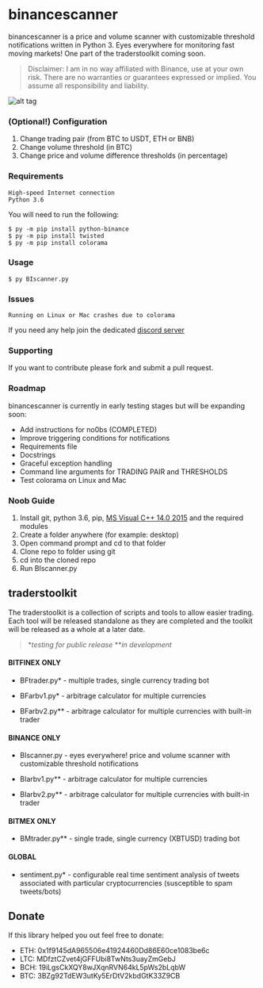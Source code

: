 # binancescanner
binancescanner is a price and volume scanner with customizable threshold notifications written in Python 3. Eyes everywhere for monitoring fast moving markets! One part of the traderstoolkit coming soon.
>Disclaimer:  I am in no way affiliated with Binance, use at your own risk. There are no warranties or guarantees expressed or implied. You assume all responsibility and liability. 

![alt tag](https://i.imgur.com/sNDRw25.png "")

### (Optional!) Configuration 

1. Change trading pair (from BTC to USDT, ETH or BNB)
1. Change volume threshold (in BTC)
1. Change price and volume difference thresholds (in percentage)

### Requirements
   
    High-speed Internet connection
    Python 3.6
	
You will need to run the following:

    $ py -m pip install python-binance
    $ py -m pip install twisted
    $ py -m pip install colorama
	
### Usage
    $ py BIscanner.py

### Issues
    Running on Linux or Mac crashes due to colorama
If you need any help join the dedicated [discord server](https://discord.gg/S7hTpqy)

### Supporting
If you want to contribute please fork and submit a pull request.

### Roadmap
binancescanner is currently in early testing stages but will be expanding soon:
- Add instructions for no0bs (COMPLETED)
- Improve triggering conditions for notifications
- Requirements file
- Docstrings
- Graceful exception handling
- Command line arguments for TRADING PAIR and THRESHOLDS
- Test colorama on Linux and Mac

### Noob Guide
1. Install git, python 3.6, pip, [MS Visual C++ 14.0 2015](https://go.microsoft.com/fwlink/?LinkId=691126) and the required modules
1. Create a folder anywhere (for example: desktop)
1. Open command prompt and cd to that folder
1. Clone repo to folder using git
1. cd into the cloned repo
1. Run BIscanner.py

## traderstoolkit
The traderstoolkit is a collection of scripts and tools to allow easier trading. Each tool will be released standalone as they are completed and the toolkit will be released as a whole at a later date.

> **testing for public release*
> ***in development*

#### BITFINEX ONLY
- BFtrader.py* - multiple trades, single currency trading bot

- BFarbv1.py* - arbitrage calculator for multiple currencies

- BFarbv2.py** - arbitrage calculator for multiple currencies with built-in trader

#### BINANCE ONLY
- BIscanner.py - eyes everywhere! price and volume scanner with customizable threshold notifications

- BIarbv1.py** - arbitrage calculator for multiple currencies

- BIarbv2.py** - arbitrage calculator for multiple currencies with built-in trader

#### BITMEX ONLY
- BMtrader.py** - single trade, single currency (XBTUSD) trading bot

#### GLOBAL
- sentiment.py* - configurable real time sentiment analysis of tweets associated with particular cryptocurrencies (susceptible to spam tweets/bots)

## Donate

If this library helped you out feel free to donate:

- ETH: 0x1f9145dA965506e41924460Dd86E60ce1083be6c
- LTC: MDfztCZvet4jGFFUbi8TwNts3uayZmGebJ
- BCH: 19iLgsCkXQY8wJXqnRVN64kL5pWs2bLqbW
- BTC: 3BZg92TdEW3utKy5ErDtV2kbdGtK33Z9CB